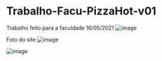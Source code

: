 # Trabalho-Facu-PizzaHot-v01
Trabalho feito para a faculdade 16/05/2021
![image](https://user-images.githubusercontent.com/81401104/138781925-c1ece699-4a96-403d-9bfe-619a63734743.png)

Foto do site
![image](https://user-images.githubusercontent.com/81401104/138781267-fad3f585-cf00-447a-928f-65ff72918a88.png)

![image](https://user-images.githubusercontent.com/81401104/138781604-f5c07e16-a31d-4b22-b7dc-ee9d17dd25fc.png)
